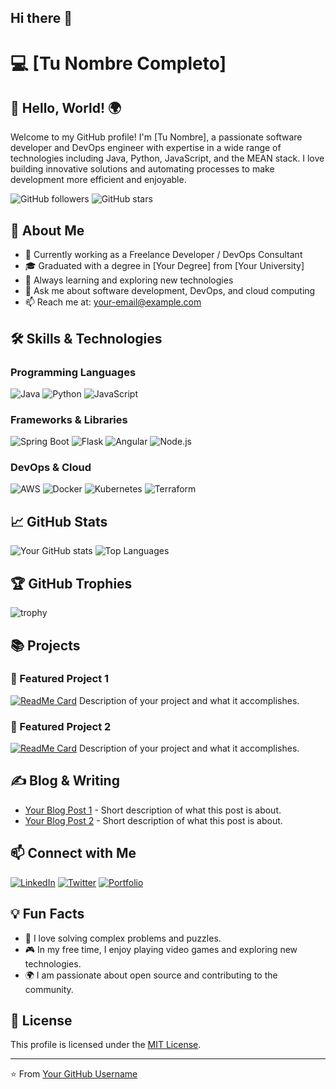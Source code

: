 ## Hi there 👋

<!--
**RomVargas/RomVargas** is a ✨ _special_ ✨ repository because its `README.md` (this file) appears on your GitHub profile.

Here are some ideas to get you started:

- 🔭 I’m currently working on ...
- 🌱 I’m currently learning ...
- 👯 I’m looking to collaborate on ...
- 🤔 I’m looking for help with ...
- 💬 Ask me about ...
- 📫 How to reach me: ...
- 😄 Pronouns: ...
- ⚡ Fun fact: ...
-->


# 💻 [Tu Nombre Completo]

## 👋 Hello, World! 🌍
Welcome to my GitHub profile! I'm [Tu Nombre], a passionate software developer and DevOps engineer with expertise in a wide range of technologies including Java, Python, JavaScript, and the MEAN stack. I love building innovative solutions and automating processes to make development more efficient and enjoyable.

![GitHub followers](https://img.shields.io/github/followers/tu-usuario?style=social) ![GitHub stars](https://img.shields.io/github/stars/tu-usuario?style=social)

## 🚀 About Me

- 💼 Currently working as a Freelance Developer / DevOps Consultant
- 🎓 Graduated with a degree in [Your Degree] from [Your University]
- 🌱 Always learning and exploring new technologies
- 💬 Ask me about software development, DevOps, and cloud computing
- 📫 Reach me at: [your-email@example.com](mailto:your-email@example.com)

## 🛠️ Skills & Technologies

### Programming Languages
![Java](https://img.shields.io/badge/Java-%23ED8B00.svg?style=for-the-badge&logo=java&logoColor=white)
![Python](https://img.shields.io/badge/Python-3670A0?style=for-the-badge&logo=python&logoColor=ffdd54)
![JavaScript](https://img.shields.io/badge/JavaScript-323330?style=for-the-badge&logo=javascript&logoColor=F7DF1E)

### Frameworks & Libraries
![Spring Boot](https://img.shields.io/badge/Spring%20Boot-%236DB33F.svg?style=for-the-badge&logo=spring-boot&logoColor=white)
![Flask](https://img.shields.io/badge/Flask-%23000.svg?style=for-the-badge&logo=flask&logoColor=white)
![Angular](https://img.shields.io/badge/Angular-DD0031?style=for-the-badge&logo=angular&logoColor=white)
![Node.js](https://img.shields.io/badge/Node.js-339933?style=for-the-badge&logo=nodedotjs&logoColor=white)

### DevOps & Cloud
![AWS](https://img.shields.io/badge/Amazon%20AWS-%23232F3E.svg?style=for-the-badge&logo=amazon-aws&logoColor=white)
![Docker](https://img.shields.io/badge/Docker-2CA5E0?style=for-the-badge&logo=docker&logoColor=white)
![Kubernetes](https://img.shields.io/badge/Kubernetes-326CE5?style=for-the-badge&logo=kubernetes&logoColor=white)
![Terraform](https://img.shields.io/badge/Terraform-%235835CC.svg?style=for-the-badge&logo=terraform&logoColor=white)

## 📈 GitHub Stats

![Your GitHub stats](https://github-readme-stats.vercel.app/api?username=tu-usuario&show_icons=true&theme=radical)
![Top Languages](https://github-readme-stats.vercel.app/api/top-langs/?username=tu-usuario&layout=compact&theme=radical)

## 🏆 GitHub Trophies

![trophy](https://github-profile-trophy.vercel.app/?username=tu-usuario&theme=onedark)

## 📚 Projects

### 🚀 Featured Project 1
[![ReadMe Card](https://github-readme-stats.vercel.app/api/pin/?username=tu-usuario&repo=proyecto-1&theme=radical)](https://github.com/tu-usuario/proyecto-1)
Description of your project and what it accomplishes.

### 🚀 Featured Project 2
[![ReadMe Card](https://github-readme-stats.vercel.app/api/pin/?username=tu-usuario&repo=proyecto-2&theme=radical)](https://github.com/tu-usuario/proyecto-2)
Description of your project and what it accomplishes.

## ✍️ Blog & Writing

- [Your Blog Post 1](https://yourblog.com/post1) - Short description of what this post is about.
- [Your Blog Post 2](https://yourblog.com/post2) - Short description of what this post is about.

## 📫 Connect with Me

[![LinkedIn](https://img.shields.io/badge/LinkedIn-%230077B5.svg?style=for-the-badge&logo=linkedin&logoColor=white)](https://www.linkedin.com/in/tu-usuario/)
[![Twitter](https://img.shields.io/badge/Twitter-%231DA1F2.svg?style=for-the-badge&logo=twitter&logoColor=white)](https://twitter.com/tu-usuario)
[![Portfolio](https://img.shields.io/badge/Portfolio-%23000000.svg?style=for-the-badge&logo=About.me&logoColor=white)](https://yourportfolio.com)

## 💡 Fun Facts

- 🧩 I love solving complex problems and puzzles.
- 🎮 In my free time, I enjoy playing video games and exploring new technologies.
- 🌍 I am passionate about open source and contributing to the community.

## 📜 License

This profile is licensed under the [MIT License](LICENSE).

---
⭐️ From [Your GitHub Username](https://github.com/tu-usuario)
